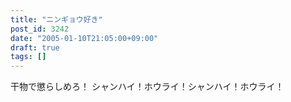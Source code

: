 ```yaml
---
title: "ニンギョウ好き"
post_id: 3242
date: "2005-01-10T21:05:00+09:00"
draft: true
tags: []
---
```



干物で懲らしめろ！ シャンハイ！ホウライ！シャンハイ！ホウライ！

